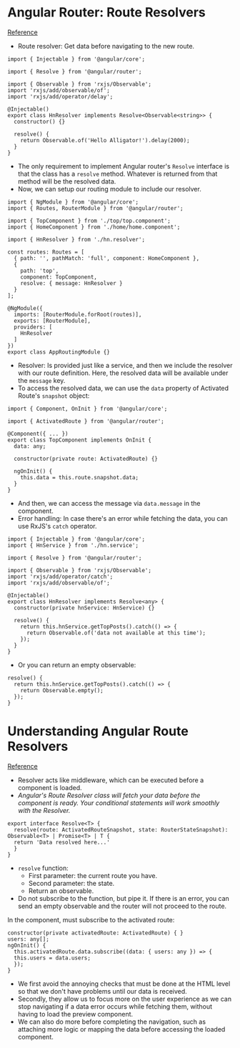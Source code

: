 # Angular Router: Route Resolvers
[Reference](https://alligator.io/angular/route-resolvers/)

- Route resolver: Get data before navigating to the new route.

```
import { Injectable } from '@angular/core';

import { Resolve } from '@angular/router';

import { Observable } from 'rxjs/Observable';
import 'rxjs/add/observable/of';
import 'rxjs/add/operator/delay';

@Injectable()
export class HnResolver implements Resolve<Observable<string>> {
  constructor() {}

  resolve() {
    return Observable.of('Hello Alligator!').delay(2000);
  }
}
```

- The only requirement to implement Angular router's `Resolve` interface is that the class has a `resolve` method. Whatever is returned from that method will be the resolved data.
- Now, we can setup our routing module to include our resolver.

```
import { NgModule } from '@angular/core';
import { Routes, RouterModule } from '@angular/router';

import { TopComponent } from './top/top.component';
import { HomeComponent } from './home/home.component';

import { HnResolver } from './hn.resolver';

const routes: Routes = [
  { path: '', pathMatch: 'full', component: HomeComponent },
  {
    path: 'top',
    component: TopComponent,
    resolve: { message: HnResolver }
  }
];

@NgModule({
  imports: [RouterModule.forRoot(routes)],
  exports: [RouterModule],
  providers: [
    HnResolver
  ]
})
export class AppRoutingModule {}
```

- Resolver: Is provided just like a service, and then we include the resolver with our route definition. Here, the resolved data will be available under the `message` key.
- To access the resolved data, we can use the `data` property of Activated Route's `snapshot` object:

```
import { Component, OnInit } from '@angular/core';

import { ActivatedRoute } from '@angular/router';

@Component({ ... })
export class TopComponent implements OnInit {
  data: any;

  constructor(private route: ActivatedRoute) {}

  ngOnInit() {
    this.data = this.route.snapshot.data;
  }
}
```

- And then, we can access the message via `data.message` in the component.
- Error handling: In case there's an error while fetching the data, you can use RxJS's `catch` operator.

```
import { Injectable } from '@angular/core';
import { HnService } from './hn.service';

import { Resolve } from '@angular/router';

import { Observable } from 'rxjs/Observable';
import 'rxjs/add/operator/catch';
import 'rxjs/add/observable/of';

@Injectable()
export class HnResolver implements Resolve<any> {
  constructor(private hnService: HnService) {}

  resolve() {
    return this.hnService.getTopPosts().catch(() => {
      return Observable.of('data not available at this time');
    });
  }
}
```

- Or you can return an empty observable:

```
resolve() {
  return this.hnService.getTopPosts().catch(() => {
    return Observable.empty();
  });
}
```

# Understanding Angular Route Resolvers
[Reference](https://dzone.com/articles/understanding-angular-route-resolvers-by-example)

- Resolver acts like middleware, which can be executed before a component is loaded.
- *Angular's Route Resolver class will fetch your data before the component is ready. Your conditional statements will work smoothly with the Resolver.*

```
export interface Resolve<T> {
  resolve(route: ActivatedRouteSnapshot, state: RouterStateSnapshot): Observable<T> | Promise<T> | T {
  return 'Data resolved here...'
  }
}
```

- `resolve` function:
  - First parameter: the current route you have.
  - Second parameter: the state.
  - Return an observable.
- Do not subscribe to the function, but pipe it. If there is an error, you can send an empty observable and the router will not proceed to the route.

In the component, must subscribe to the activated route:

```
constructor(private activatedRoute: ActivatedRoute) { }
users: any[];
ngOnInit() {
  this.activatedRoute.data.subscribe((data: { users: any }) => {
  this.users = data.users;
  });
}
```

- We first avoid the annoying checks that must be done at the HTML level so that we don't have problems until our data is received.
- Secondly, they allow us to focus more on the user experience as we can stop navigating if a data error occurs while fetching them, without having to load the preview component.
- We can also do more before completing the navigation, such as attaching more logic or mapping the data before accessing the loaded component.
